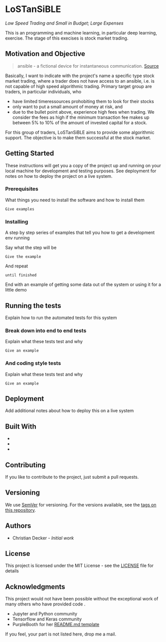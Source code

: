 # LoSTanSiBLE

*Low Speed Trading and Small in Budget; Large Expenses*

This is an programming and machine learning, in particular deep learning, exercise. The stage of this execises is stock market trading.

## Motivation and Objective

> ansible - a fictional device for instantaneous communication. [Source](https://www.urbandictionary.com/define.php?term=ansible&utm_source=search-action)

Basically, I want to indicate with the project's name a specific type stock market trading, where a trader does not have access to an ansible, i.e. is not capable of high speed algorithmic trading. Primary target group are traders, in particular individuals, who

* have limited timeressources prohobiting them to look for their stocks
* only want to put a small amount of money at risk, and
* due to the bullet point above, experience high fees when trading. We consider the fees as high if the minimum transaction fee makes up between 5% to 10% of the amount of invested capital for a stock. 

For this group of traders, LoSTanSiBLE aims to provide some algorithmic support. The objective is to make them successful at the stock market.

## Getting Started

These instructions will get you a copy of the project up and running on your local machine for development and testing purposes. See deployment for notes on how to deploy the project on a live system.

### Prerequisites

What things you need to install the software and how to install them

```
Give examples
```

### Installing

A step by step series of examples that tell you how to get a development env running

Say what the step will be

```
Give the example
```

And repeat

```
until finished
```

End with an example of getting some data out of the system or using it for a little demo

## Running the tests

Explain how to run the automated tests for this system

### Break down into end to end tests

Explain what these tests test and why

```
Give an example
```

### And coding style tests

Explain what these tests test and why

```
Give an example
```

## Deployment

Add additional notes about how to deploy this on a live system

## Built With

* 
* 
* 

## Contributing

If you like to contribute to the project, just submit a pull requests.

## Versioning

We use [SemVer](http://semver.org/) for versioning. For the versions available, see the [tags on this repository](https://github.com/cdeck3r/LoSTanSiBLE/tags). 

## Authors

* Christian Decker - *Initial work* 

## License

This project is licensed under the MIT License - see the [LICENSE](LICENSE) file for details

## Acknowledgments

This project would not have been possible without the exceptional work of many others who have provided code .

* Jupyter and Python community 
* Tensorflow and Keras community
* PurpleBooth for her [README.md template](https://gist.github.com/PurpleBooth/109311bb0361f32d87a2)

If you feel, your part is not listed here, drop me a mail.

